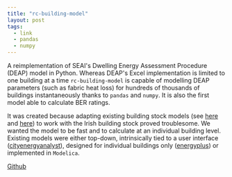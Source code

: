 ```yaml
---
title: "rc-building-model"
layout: post
tags:
  - link
  - pandas
  - numpy
---
```

A reimplementation of SEAI's Dwelling Energy Assessment Procedure (DEAP) model in Python.  Whereas DEAP's Excel implementation is limited to one building at a time `rc-building-model` is capable of modelling DEAP parameters (such as fabric heat loss) for hundreds of thousands of buildings instantaneously thanks to `pandas` and `numpy`.  It is also the first model able to calculate BER ratings.  

It was created because adapting existing building stock models (see [here](https://wiki.openmod-initiative.org/wiki/Open_Models) and [here](https://github.com/protontypes/open-sustainable-technology)) to work with the Irish building stock proved troublesome.  We wanted the model to be fast and to calculate at an individual building level.  Existing models were either top-down, intrinsically tied to a user interface ([cityenergyanalyst](https://cityenergyanalyst.com/)), designed for individual buildings only ([energyplus](https://energyplus.net/)) or implemented in `Modelica`.  

<div><a href="https://github.com/codema-dev/rc-building-model" class="btn btn--primary">Github</a></div>

